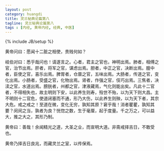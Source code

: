 ```yaml
---
layout: post
category: huangdi
title: 灵兰秘典论篇第八
tagline: 灵兰秘典论篇第八
tags : [内经, 黄帝内经, 经典, 中医]
---
```


{% include JB/setup %}

黄帝问曰：愿闻十二脏之相使，贵贱何如？

岐伯对曰：悉乎哉问也！请遂言之。心者，君主之官也，神明出焉。肺者，相傅之官，治节出焉。肝者，将军之官，谋虑出焉。胆者，中正之官，决断出焉。膻中者，臣使之官，喜乐出焉。脾胃者，仓廪之官，五味出焉。大肠者，传道之官，变化出焉。小肠者，受盛之官，化物出焉。肾者，作强之官，伎巧出焉。三焦者，决渎之官，水道出焉。膀胱者，州都之官，津液藏焉，气化则能出矣。凡此十二官者，不得相失也，故主明则下安，以此养生则寿，殁世不殆，以为天下则大昌。主不明则十二官危，使道闭塞而不通，形乃大伤，以此养生则殃，以为天下者，其宗大危。戒之戒之！至道在微，变化无穷，孰知其原？窘乎哉！消者瞿瞿，孰知其要？闵闵之当，孰者为良？恍惚之数，生于毫厘，起于度量。千之万之，可以益大，推之大之，其形乃制。

黄帝曰：善哉！余闻精光之道，大圣之业，而宣明大道。非斋戒择吉日，不敢受也。

黄帝乃择吉日良兆，而藏灵兰之室，以传保焉。
